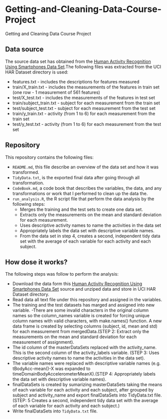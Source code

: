 # Getting-and-Cleaning-Data-Course-Project
Getting and Cleaning Data Course Project 

## Data source

The source data set has obtained from the [Human Activity Recognition Using Smartphones Data Set](http://archive.ics.uci.edu/ml/datasets/Human+Activity+Recognition+Using+Smartphones#).The following files was extracted from the UCI HAR Dataset directory is used:

- features.txt - includes the descriptions for features measured
- train/X_train.txt - includes the measurements of the features in train set (one row - 1 measurement of 561 features)
- test/X_test.txt - includes the measurements of the features in test set
- train/subject_train.txt - subject for each measurement from the train set
- test/subject_test.txt - subject for each measurement from the test set
- train/y_train.txt - activity (from 1 to 6) for each measurement from the train set
- test/y_test.txt - activity (from 1 to 6) for each measurement from the test set

## Repository

This repository contains the following files:

- `README.md`, this file describe an overview of the data set and how it was transformed.
- `TidyData.txt`, is the exported final data after going through all transformation.
- `CodeBook.md`, a code book that describes the variables, the data, and any transformations or work that I performed to clean up the data
the.
- `run_analysis.R`, the R script file that perform the data analysis by the following steps:
  - Merges the training and the test sets to create one data set.
  - Extracts only the measurements on the mean and standard deviation for each measurement.
  - Uses descriptive activity names to name the activities in the data set
  - Appropriately labels the data set with descriptive variable names.
  - From the data set in step 4, creates a second, independent tidy data set with the average of each variable for each activity and each subject.

## How dose it works?
The following steps was follow to perform the analysis:
- Download the data form this [Human Activity Recognition Using Smartphones Data Set](http://archive.ics.uci.edu/ml/datasets/Human+Activity+Recognition+Using+Smartphones#) source and unziped data and store in UCI HAR Dataset directory.
- Read data all text file under this repository and assigned in the variables.
- The training and the test datasets has marged and assigned into new variable.
-There are some invalid characters in the original column names so the column_names variable is created for forcing unique column names with valid characters, with make.names() function. A new data frame is created by selecting columns (subject, id, mean and std) for each measurement from mergedData.(STEP 2: Extract only the measurements on the mean and standard deviation for each measurement of assignment).
- The id column of the masterDataSets replaced with the activity_name. This is the second column of the activity_labels variable. (STEP 3: Uses descriptive activity names to name the activities in the data set).
- The variable names were replaced with descriptive variable names (e.g. tBodyAcc-mean()-X was expanded to timeDomainBodyAccelerometerMeanX).(STEP 4: Appropriately labels the data set with descriptive variable names).
- finalDataSets is created by sumarizing masterDataSets taking the means of each variable for each activity and each subject, after grouped by subject and activity_name and export finalDataSets into TidyData.txt file.(STEP: 5 Creates a second, independent tidy data set with the average of each variable for each activity and each subject.)
 - Write finalDataSets into `TidyData.txt` file.
